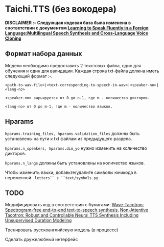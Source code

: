 # Taichi.TTS (без вокодера)


**DISCLAIMER :- Следующая кодовая база была изменена в соответствии с документом [Learning to Speak Fluently in a Foreign Language:Multilingual Speech Synthesis and Cross-Language Voice Cloning](https://arxiv.org/pdf/1907.04448.pdf)**

## Формат набора данных
Модели необходимо предоставить 2 текстовых файла, один для обучения и один для валидации. Каждая строка txt-файла должна иметь следующий формат :-. 
```
<path-to-wav-file>|<text-corresponding-to-speech-in-wav>|<speaker-no>|<lang-no>
```

```<speaker-no> варьируется от 0 до n-1, где n - количество дикторов.```

```<lang-no> от 0 до m-1, где m - количество языков.```

## Hparams
```hparams.training_files, hparams.validation_files``` должны быть установлены на пути к txt файлам из предыдущего раздела.

```hparams.n_speakers, hparams.dim_yo``` нужно изменить на количество дикторов.

```hparams.n_langs``` должны быть установлены на количество языков.

Чтобы изменить языки, добавьте/удалите символы юникода в переменной ```_letters`` в ``text/symbols.py``` .

## TODO 
Модифицировать код в соответствии с бумагами: [Wave-Tacotron: Spectrogram-free end-to-end text-to-speech synthesis](https://arxiv.org/pdf/2011.03568.pdf), [Non-Attentive Tacotron: Robust and Controllable Neural TTS Synthesis Including Unsupervised Duration Modeling](https://arxiv.org/pdf/2010.04301.pdf)


Тренировать русскоанглийскую модель (в процессе)


Сделать дружелюбный интерфейс
